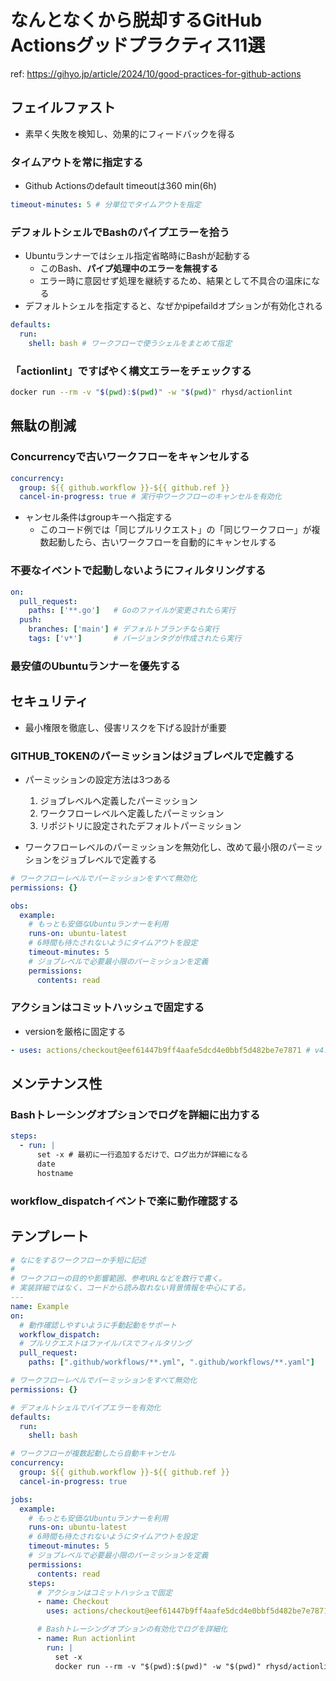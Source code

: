 # なんとなくから脱却するGitHub Actionsグッドプラクティス11選

ref: <https://gihyo.jp/article/2024/10/good-practices-for-github-actions>

## フェイルファスト

- 素早く失敗を検知し、効果的にフィードバックを得る

### タイムアウトを常に指定する

- Github Actionsのdefault timeoutは360 min(6h)

```yaml
timeout-minutes: 5 # 分単位でタイムアウトを指定
```

### デフォルトシェルでBashのパイプエラーを拾う

- Ubuntuランナーではシェル指定省略時にBashが起動する
  - このBash、**パイプ処理中のエラーを無視する**
  - エラー時に意図せず処理を継続するため、結果として不具合の温床になる
- デフォルトシェルを指定すると、なぜかpipefaildオプションが有効化される

```yaml
defaults:
  run:
    shell: bash # ワークフローで使うシェルをまとめて指定

```

### 「actionlint」ですばやく構文エラーをチェックする

```bash
docker run --rm -v "$(pwd):$(pwd)" -w "$(pwd)" rhysd/actionlint
```

## 無駄の削減

### Concurrencyで古いワークフローをキャンセルする

```yaml
concurrency:
  group: ${{ github.workflow }}-${{ github.ref }}
  cancel-in-progress: true # 実行中ワークフローのキャンセルを有効化
```

- ャンセル条件はgroupキーへ指定する
  - このコード例では「同じプルリクエスト」の「同じワークフロー」が複数起動したら、古いワークフローを自動的にキャンセルする

### 不要なイベントで起動しないようにフィルタリングする

```yaml
on:
  pull_request:
    paths: ['**.go']   # Goのファイルが変更されたら実行
  push:
    branches: ['main'] # デフォルトブランチなら実行
    tags: ['v*']       # バージョンタグが作成されたら実行
```

### 最安値のUbuntuランナーを優先する

## セキュリティ

- 最小権限を徹底し、侵害リスクを下げる設計が重要

### GITHUB_TOKENのパーミッションはジョブレベルで定義する

- パーミッションの設定方法は3つある
  1. ジョブレベルへ定義したパーミッション
  2. ワークフローレベルへ定義したパーミッション
  3. リポジトリに設定されたデフォルトパーミッション

- ワークフローレベルのパーミッションを無効化し、改めて最小限のパーミッションをジョブレベルで定義する

```yaml
# ワークフローレベルでパーミッションをすべて無効化
permissions: {}

obs:
  example:
    # もっとも安価なUbuntuランナーを利用
    runs-on: ubuntu-latest
    # 6時間も待たされないようにタイムアウトを設定
    timeout-minutes: 5
    # ジョブレベルで必要最小限のパーミッションを定義
    permissions:
      contents: read
```

### アクションはコミットハッシュで固定する

- versionを厳格に固定する

```yaml
- uses: actions/checkout@eef61447b9ff4aafe5dcd4e0bbf5d482be7e7871 # v4.2.1

```

## メンテナンス性

### Bashトレーシングオプションでログを詳細に出力する

```yaml
steps:
  - run: |
      set -x # 最初に一行追加するだけで、ログ出力が詳細になる
      date
      hostname
```

### workflow_dispatchイベントで楽に動作確認する

## テンプレート

```yaml
# なにをするワークフローか手短に記述
#
# ワークフローの目的や影響範囲、参考URLなどを数行で書く。
# 実装詳細ではなく、コードから読み取れない背景情報を中心にする。
---
name: Example
on:
  # 動作確認しやすいように手動起動をサポート
  workflow_dispatch:
  # プルリクエストはファイルパスでフィルタリング
  pull_request:
    paths: [".github/workflows/**.yml", ".github/workflows/**.yaml"]

# ワークフローレベルでパーミッションをすべて無効化
permissions: {}

# デフォルトシェルでパイプエラーを有効化
defaults:
  run:
    shell: bash

# ワークフローが複数起動したら自動キャンセル
concurrency:
  group: ${{ github.workflow }}-${{ github.ref }}
  cancel-in-progress: true

jobs:
  example:
    # もっとも安価なUbuntuランナーを利用
    runs-on: ubuntu-latest
    # 6時間も待たされないようにタイムアウトを設定
    timeout-minutes: 5
    # ジョブレベルで必要最小限のパーミッションを定義
    permissions:
      contents: read
    steps:
      # アクションはコミットハッシュで固定
      - name: Checkout
        uses: actions/checkout@eef61447b9ff4aafe5dcd4e0bbf5d482be7e7871 # v4.2.1

      # Bashトレーシングオプションの有効化でログを詳細化
      - name: Run actionlint
        run: |
          set -x
          docker run --rm -v "$(pwd):$(pwd)" -w "$(pwd)" rhysd/actionlint:1.7.3
```
